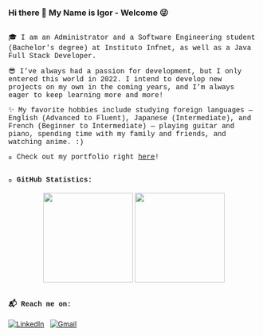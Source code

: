### Hi there 👋 My Name is Igor - Welcome 😜

##

<div style="font-family: 'Courier New', monospace;">

🎓 I am an Administrator and a Software Engineering student (Bachelor's degree) at Instituto Infnet, as well as a Java Full Stack Developer.

😎 I’ve always had a passion for development, but I only entered this world in 2022. I intend to develop new projects on my own in the coming years, and I’m always eager to keep learning more and more!

✨ My favorite hobbies include studying foreign languages — English (Advanced to Fluent), Japanese (Intermediate), and French (Beginner to Intermediate) — playing guitar and piano, spending time with my family and friends, and watching anime. :)

🚀 Check out my portfolio right <a href="#">here</a>!

</div>

##

<h4 style="font-family: 'Courier New', monospace;">🐙 GitHub Statistics:</h4>

<p align="center">
  <img height="180" src="https://github-readme-stats-permanent.vercel.app/api?username=IgorAntonio22&show_icons=true&theme=panda" />
  <img height="180" src="https://github-readme-stats-permanent.vercel.app/api/top-langs/?username=IgorAntonio22&layout=compact&show_icons=true&theme=dracula" />
</p>

##

<h4 style="font-family: 'Courier New', monospace;">📬 Reach me on:</h4>

[![LinkedIn](https://img.shields.io/badge/LinkedIn-blue?style=for-the-badge&logo=linkedin&logoColor=white)](https://www.linkedin.com/in/igorantonio22/)
&nbsp;
[![Gmail](https://img.shields.io/badge/-Gmail-%23333?style=for-the-badge&logo=gmail&logoColor=white)](mailto:igorantonio052000@gmail.com)
